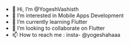 - 👋 Hi, I’m @YogeshVashisth
- 👀 I’m interested in Mobile Apps Development
- 🌱 I’m currently learning Flutter
- 💞️ I’m looking to collaborate on Flutter
- 📫 How to reach me : insta- @yogeshahaaa

<!---
YogeshVashisth/YogeshVashisth is a ✨ special ✨ repository because its `README.md` (this file) appears on your GitHub profile.
You can click the Preview link to take a look at your changes.
--->

